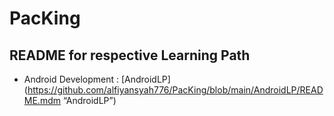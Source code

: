 # PacKing

## README for respective Learning Path
* Android Development : [AndroidLP] (https://github.com/alfiyansyah776/PacKing/blob/main/AndroidLP/README.mdm “AndroidLP”)
